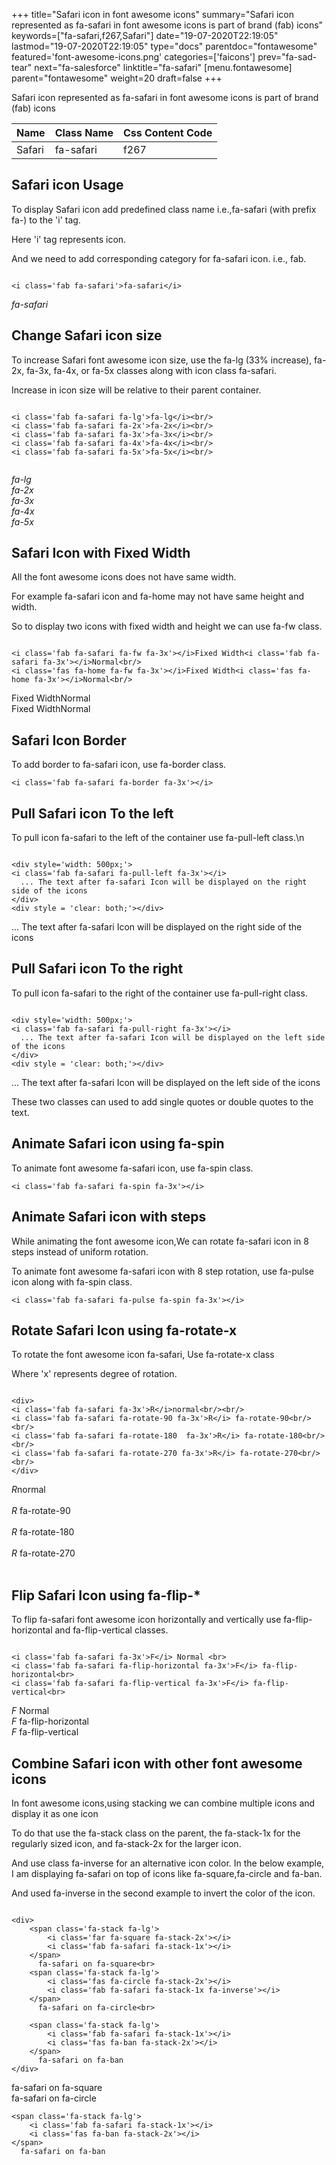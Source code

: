 +++
title="Safari icon in font awesome icons"
summary="Safari icon represented as fa-safari in font awesome icons is part of brand (fab) icons"
keywords=["fa-safari,f267,Safari"]
date="19-07-2020T22:19:05"
lastmod="19-07-2020T22:19:05"
type="docs"
parentdoc="fontawesome"
featured='font-awesome-icons.png'
categories=['faicons']
prev="fa-sad-tear"
next="fa-salesforce"
linktitle="fa-safari"
[menu.fontawesome]
parent="fontawesome"
weight=20
draft=false
+++


Safari icon represented as fa-safari in font awesome icons is part of brand (fab) icons

<div class='table-responsive'><table class='table'><thead><tr><th>Name</th><th>Class Name</th><th>Css Content Code</th></tr></thead><tbody><tr><td>Safari</td><td>fa-safari</td><td>f267</td></tr></tbody></table></div>



## Safari icon Usage

To display Safari icon add predefined class name i.e.,fa-safari (with prefix fa-) to the 'i' tag.

Here 'i' tag represents icon.

And we need to add corresponding category for fa-safari icon. i.e., fab.


```

<i class='fab fa-safari'>fa-safari</i>
```

<i class='fab fa-safari'>fa-safari</i>




## Change Safari icon size
To increase Safari font awesome icon size, use the fa-lg (33% increase), fa-2x, fa-3x, fa-4x, or fa-5x classes along with icon class fa-safari.

Increase in icon size will be relative to their parent container. 

```

<i class='fab fa-safari fa-lg'>fa-lg</i><br/>
<i class='fab fa-safari fa-2x'>fa-2x</i><br/>
<i class='fab fa-safari fa-3x'>fa-3x</i><br/>
<i class='fab fa-safari fa-4x'>fa-4x</i><br/>
<i class='fab fa-safari fa-5x'>fa-5x</i><br/>
            
```

<i class='fab fa-safari fa-lg'>fa-lg</i><br/>
<i class='fab fa-safari fa-2x'>fa-2x</i><br/>
<i class='fab fa-safari fa-3x'>fa-3x</i><br/>
<i class='fab fa-safari fa-4x'>fa-4x</i><br/>
<i class='fab fa-safari fa-5x'>fa-5x</i><br/>
            



## Safari Icon with Fixed Width 

All the font awesome icons does not have same width.

For example fa-safari icon and fa-home may not have same height and width.

So to display two icons with fixed width and height we can use fa-fw class.


```

<i class='fab fa-safari fa-fw fa-3x'></i>Fixed Width<i class='fab fa-safari fa-3x'></i>Normal<br/>
<i class='fas fa-home fa-fw fa-3x'></i>Fixed Width<i class='fas fa-home fa-3x'></i>Normal<br/>
```

<i class='fab fa-safari fa-fw fa-3x'></i>Fixed Width<i class='fab fa-safari fa-3x'></i>Normal<br/>
<i class='fas fa-home fa-fw fa-3x'></i>Fixed Width<i class='fas fa-home fa-3x'></i>Normal<br/>



## Safari Icon Border 

To add border to fa-safari icon, use fa-border class.


```
<i class='fab fa-safari fa-border fa-3x'></i>

```
<i class='fab fa-safari fa-border fa-3x'></i>





## Pull Safari icon To the left

To pull icon fa-safari to the left of the container use fa-pull-left class.\n

```

<div style='width: 500px;'>
<i class='fab fa-safari fa-pull-left fa-3x'></i>
  ... The text after fa-safari Icon will be displayed on the right side of the icons
</div>
<div style = 'clear: both;'></div>
```

<div style='width: 500px;'>
<i class='fab fa-safari fa-pull-left fa-3x'></i>
  ... The text after fa-safari Icon will be displayed on the right side of the icons
</div>
<div style = 'clear: both;'></div>




## Pull Safari icon To the right
To pull icon fa-safari to the right of the container use fa-pull-right class.

```

<div style='width: 500px;'>
<i class='fab fa-safari fa-pull-right fa-3x'></i>
  ... The text after fa-safari Icon will be displayed on the left side of the icons
</div>
<div style = 'clear: both;'></div>
```

<div style='width: 500px;'>
<i class='fab fa-safari fa-pull-right fa-3x'></i>
  ... The text after fa-safari Icon will be displayed on the left side of the icons
</div>
<div style = 'clear: both;'></div>

These two classes can used to add single quotes or double quotes to the text.


## Animate Safari icon using fa-spin
To animate font awesome fa-safari icon, use fa-spin class.

```
<i class='fab fa-safari fa-spin fa-3x'></i>
```
<i class='fab fa-safari fa-spin fa-3x'></i>




## Animate Safari icon with steps
While animating the font awesome icon,We can rotate fa-safari icon in 8 steps instead of uniform rotation.

To animate font awesome fa-safari icon with 8 step rotation, use fa-pulse icon along with fa-spin class.


```
<i class='fab fa-safari fa-pulse fa-spin fa-3x'></i>

```
<i class='fab fa-safari fa-pulse fa-spin fa-3x'></i>





## Rotate Safari Icon using fa-rotate-x
To rotate the font awesome icon fa-safari, Use fa-rotate-x class

Where 'x' represents degree of rotation.


```

<div>
<i class='fab fa-safari fa-3x'>R</i>normal<br/><br/>
<i class='fab fa-safari fa-rotate-90 fa-3x'>R</i> fa-rotate-90<br/><br/> 
<i class='fab fa-safari fa-rotate-180  fa-3x'>R</i> fa-rotate-180<br/><br/> 
<i class='fab fa-safari fa-rotate-270 fa-3x'>R</i> fa-rotate-270<br/><br/>
</div>
```

<div>
<i class='fab fa-safari fa-3x'>R</i>normal<br/><br/>
<i class='fab fa-safari fa-rotate-90 fa-3x'>R</i> fa-rotate-90<br/><br/> 
<i class='fab fa-safari fa-rotate-180  fa-3x'>R</i> fa-rotate-180<br/><br/> 
<i class='fab fa-safari fa-rotate-270 fa-3x'>R</i> fa-rotate-270<br/><br/>
</div>




## Flip Safari Icon using fa-flip-*
To flip fa-safari font awesome icon horizontally and vertically use fa-flip-horizontal and fa-flip-vertical classes. 

```

<i class='fab fa-safari fa-3x'>F</i> Normal <br>
<i class='fab fa-safari fa-flip-horizontal fa-3x'>F</i> fa-flip-horizontal<br>
<i class='fab fa-safari fa-flip-vertical fa-3x'>F</i> fa-flip-vertical<br>
```

<i class='fab fa-safari fa-3x'>F</i> Normal <br>
<i class='fab fa-safari fa-flip-horizontal fa-3x'>F</i> fa-flip-horizontal<br>
<i class='fab fa-safari fa-flip-vertical fa-3x'>F</i> fa-flip-vertical<br>




## Combine Safari icon with other font awesome icons
In font awesome icons,using stacking we can combine multiple icons and display it as one icon 

To do that use the fa-stack class on the parent, the fa-stack-1x for the regularly sized icon, and fa-stack-2x for the larger icon.

And use class fa-inverse for an alternative icon color. 
In the below example, I am displaying fa-safari on top of icons like fa-square,fa-circle and fa-ban.

And used fa-inverse in the second example to invert the color of the icon.

```

<div>
    <span class='fa-stack fa-lg'>
        <i class='far fa-square fa-stack-2x'></i>
        <i class='fab fa-safari fa-stack-1x'></i>
    </span>
      fa-safari on fa-square<br>
    <span class='fa-stack fa-lg'>
        <i class='fas fa-circle fa-stack-2x'></i>
        <i class='fab fa-safari fa-stack-1x fa-inverse'></i>
    </span>
      fa-safari on fa-circle<br>

    <span class='fa-stack fa-lg'>
        <i class='fab fa-safari fa-stack-1x'></i>
        <i class='fas fa-ban fa-stack-2x'></i>
    </span>
      fa-safari on fa-ban
</div>
```

<div>
    <span class='fa-stack fa-lg'>
        <i class='far fa-square fa-stack-2x'></i>
        <i class='fab fa-safari fa-stack-1x'></i>
    </span>
      fa-safari on fa-square<br>
    <span class='fa-stack fa-lg'>
        <i class='fas fa-circle fa-stack-2x'></i>
        <i class='fab fa-safari fa-stack-1x fa-inverse'></i>
    </span>
      fa-safari on fa-circle<br>

    <span class='fa-stack fa-lg'>
        <i class='fab fa-safari fa-stack-1x'></i>
        <i class='fas fa-ban fa-stack-2x'></i>
    </span>
      fa-safari on fa-ban
</div>







